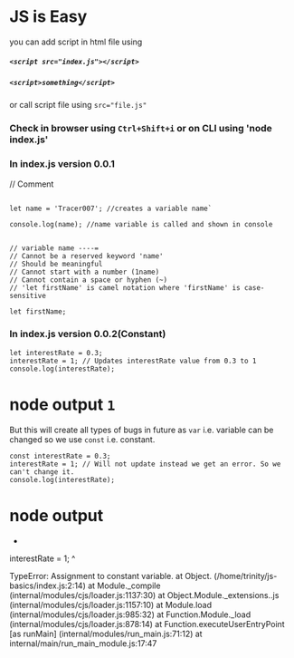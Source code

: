 # JS is Easy

you can add script in html file using

##### `<script src="index.js"></script>`

##### `<script>something</script>` 
or call script file using `src="file.js"`

### Check in browser using `Ctrl+Shift+i` or on CLI using 'node index.js'

### In index.js version 0.0.1
// Comment

```console.log('Hello World'); //creates a console message Hello World

let name = 'Tracer007'; //creates a variable name`

console.log(name); //name variable is called and shown in console


// variable name ----=
// Cannot be a reserved keyword 'name'
// Should be meaningful
// Cannot start with a number (1name)
// Cannot contain a space or hyphen (~)
// 'let firstName' is camel notation where 'firstName' is case-sensitive

let firstName;
```

### In index.js version 0.0.2(Constant)
```
let interestRate = 0.3;
interestRate = 1; // Updates interestRate value from 0.3 to 1
console.log(interestRate);
```
# node output `1`

But this will create all types of bugs in future as `var` i.e. variable can be changed so we use `const` i.e. constant.

```
const interestRate = 0.3;
interestRate = 1; // Will not update instead we get an error. So we can't change it.
console.log(interestRate);
```
# node output 
* ```
interestRate = 1;
             ^

TypeError: Assignment to constant variable.
    at Object.<anonymous> (/home/trinity/js-basics/index.js:2:14)
    at Module._compile (internal/modules/cjs/loader.js:1137:30)
    at Object.Module._extensions..js (internal/modules/cjs/loader.js:1157:10)
    at Module.load (internal/modules/cjs/loader.js:985:32)
    at Function.Module._load (internal/modules/cjs/loader.js:878:14)
    at Function.executeUserEntryPoint [as runMain] (internal/modules/run_main.js:71:12)
    at internal/main/run_main_module.js:17:47
```